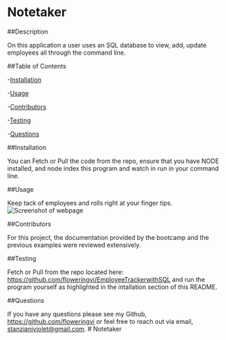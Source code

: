 # Notetaker
 
 ##Description

On this application a user uses an SQL database to view, add, update employees all through the command line. 
  
  ##Table of Contents

 -[Installation](#installation)

 -[Usage](#usage) 

 -[Contributors](#contributors) 

 -[Testing](#testing)

 -[Questions](#questions)

  ##Installation 

 You can Fetch or Pull the code from the repo, ensure that you have NODE installed, and node index this program and watch in run in your command line. 

  ##Usage 

 Keep tack of employees and rolls right at your finger tips.
   ![Screenshot of webpage](tbd)

  ##Contributors

For this project, the documentation provided by the bootcamp and the previous examples were reviewed extensively.

   ##Testing 

   Fetch or Pull from the repo located here: https://github.com/floweringvi/EmployeeTrackerwithSQL  and run the program yourself as highlighted in the intallation section of this README. 

   ##Questions 
   
   If you have any questions please see my Github, https://github.com/floweringvi or feel free to reach out via email, stanzianiviolet@gmail.com. # Notetaker